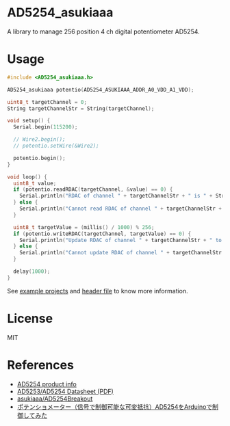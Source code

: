 # AD5254_asukiaaa

A library to manage 256 position 4 ch digital potentiometer AD5254.

# Usage

```c
#include <AD5254_asukiaaa.h>

AD5254_asukiaaa potentio(AD5254_ASUKIAAA_ADDR_A0_VDD_A1_VDD);

uint8_t targetChannel = 0;
String targetChannelStr = String(targetChannel);

void setup() {
  Serial.begin(115200);

  // Wire2.begin();
  // potentio.setWire(&Wire2);

  potentio.begin();
}

void loop() {
  uint8_t value;
  if (potentio.readRDAC(targetChannel, &value) == 0) {
    Serial.println("RDAC of channel " + targetChannelStr + " is " + String(value));
  } else {
    Serial.println("Cannot read RDAC of channel " + targetChannelStr + ".");
  }

  uint8_t targetValue = (millis() / 1000) % 256;
  if (potentio.writeRDAC(targetChannel, targetValue) == 0) {
    Serial.println("Update RDAC of channel " + targetChannelStr + " to " + String(targetValue));
  } else {
    Serial.println("Cannot update RDAC of channel " + targetChannelStr + ".");
  }

  delay(1000);
}
```

See [example projects](./examples) and [header file](./src/AD5254_asukiaaa.h) to know more information.

# License

MIT

# References

- [AD5254 product info](https://www.analog.com/en/products/ad5254.html)
- [AD5253/AD5254 Datasheet (PDF)](https://www.analog.com/media/en/technical-documentation/data-sheets/AD5253_5254.pdf)
- [asukiaaa/AD5254Breakout](https://github.com/asukiaaa/AD5254Breakout)
- [ポテンショメーター（信号で制御可能な可変抵抗）AD5254をArduinoで制御してみた](http://asukiaaa.blogspot.com/2020/01/ad5254arduino.html)
